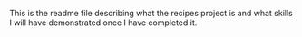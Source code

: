 This is the readme file describing what the recipes project is and what skills I will have demonstrated once I have completed it.
